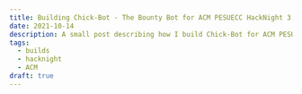 ```yaml
---
title: Building Chick-Bot - The Bounty Bot for ACM PESUECC HackNight 3.0
date: 2021-10-14
description: A small post describing how I build Chick-Bot for ACM PESUECC's Hacknight 3.0
tags:
  - builds
  - hacknight
  - ACM
draft: true
---
```



